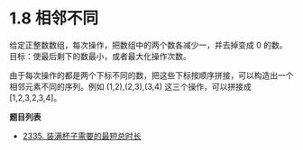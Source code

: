# 1.8 相邻不同

给定正整数数组，每次操作，把数组中的两个数各减少一，并去掉变成 0 的数。目标：使最后剩下的数最小，或者最大化操作次数。

由于每次操作的都是两个下标不同的数，把这些下标按顺序拼接，可以构造出一个相邻元素不同的序列。例如 (1,2),(2,3),(3,4) 这三个操作，可以拼接成 [1,2,3,2,3,4]。

**题目列表**

- [2335. 装满杯子需要的最短总时长](https://leetcode.cn/problems/minimum-amount-of-time-to-fill-cups/description/)
